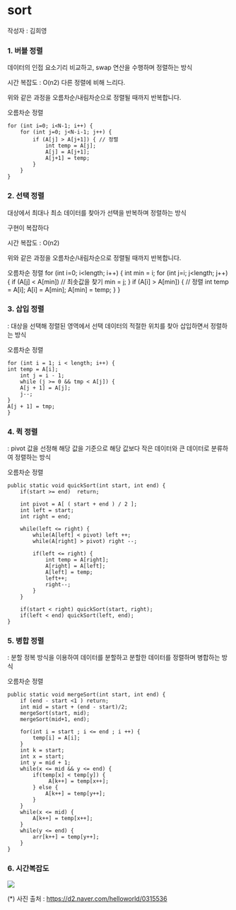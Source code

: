 # sort
작성자 : 김희영

### 1. 버블 정렬


데이터의 인접 요소기리 비교하고, swap 연산을 수행하며 정렬하는 방식

시간 복잡도 : O(n2) 다른 정렬에 비해 느리다.

위와 같은 과정을 오름차순/내림차순으로 정렬될 때까지 반복합니다.


 오름차순 정렬
    
    for (int i=0; i<N-1; i++) {
        for (int j=0; j<N-i-1; j++) { 
    	    if (A[j] > A[j+1]) { // 정렬
             	int temp = A[j];
                A[j] = A[j+1];
                A[j+1] = temp;
            }
        }
    }





### 2. 선택 정렬


대상에서 최대나 최소 데이터를 찾아가 선택을 반복하며 정렬하는 방식

구현이 복잡하다

시간 복잡도 : O(n2)

위와 같은 과정을 오름차순/내림차순으로 정렬될 때까지 반복합니다.


오름차순 정렬
for (int i=0; i<length; i++) {
	int min = i;
    for (int j=i; j<length; j++) {
    	if (A[j] < A[min])  // 최솟값을 찾기
        	min = j;
    }
    if (A[i] > A[min]) { // 정렬
    	int temp = A[i];
        A[i] = A[min];
        A[min] = temp;
   	}
}





### 3. 삽입 정렬


: 대상을 선택해 정렬된 영역에서 선택 데이터의 적절한 위치를 찾아 삽입하면서 정렬하는 방식

오름차순 정렬

    for (int i = 1; i < length; i++) {
	int temp = A[i];
        int j = i - 1;
        while (j >= 0 && tmp < A[j]) {
 		A[j + 1] = A[j];
		j--;
	}
	A[j + 1] = tmp;
    }






### 4. 퀵 정렬


: pivot 값을 선정해 해당 값을 기준으로 해당 값보다 작은 데이터와 큰 데이터로 분류하여 정렬하는 방식

오름차순 정렬

    public static void quickSort(int start, int end) {
        if(start >= end)  return; 

        int pivot = A[ ( start + end ) / 2 ];
        int left = start;
        int right = end;

        while(left <= right) {
            while(A[left] < pivot) left ++;
            while(A[right] > pivot) right --;

            if(left <= right) {
                int temp = A[right];
                A[right] = A[left];
                A[left] = temp;
                left++;
                right--;
            }
        }

        if(start < right) quickSort(start, right);
        if(left < end) quickSort(left, end);
    }






### 5. 병합 정렬


: 분할 정복 방식을 이용하여 데이터를 분할하고 분할한 데이터를 정렬하며 병합하는 방식

오름차순 정렬

    public static void mergeSort(int start, int end) {
        if (end - start <1 ) return;
        int mid = start + (end - start)/2;
        mergeSort(start, mid);
        mergeSort(mid+1, end);
	
        for(int i = start ; i <= end ; i ++) {
            temp[i] = A[i];
        }
        int k = start;
        int x = start;
        int y = mid + 1;
        while(x <= mid && y <= end) {
            if(temp[x] < temp[y]) {
                 A[k++] = temp[x++];
            } else {
                A[k++] = temp[y++];
            }
        }
        while(x <= mid) {
            A[k++] = temp[x++];
        }
        while(y <= end) {
            arr[k++] = temp[y++];
        }
    }

### 6. 시간복잡도
![](https://velog.velcdn.com/images/hyong/post/209e1b75-e906-462f-8401-3619ae2fb02c/image.png)

(*) 사진 출처 : https://d2.naver.com/helloworld/0315536

